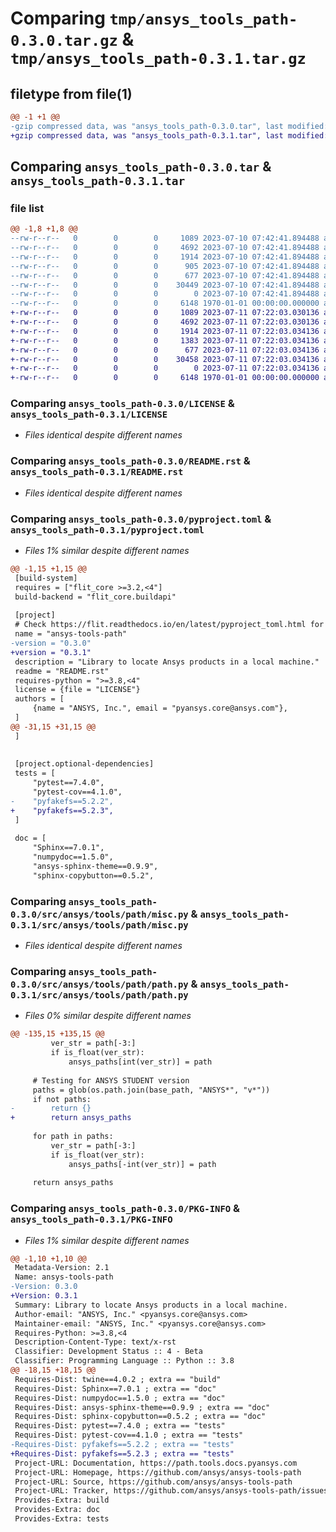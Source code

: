 # Comparing `tmp/ansys_tools_path-0.3.0.tar.gz` & `tmp/ansys_tools_path-0.3.1.tar.gz`

## filetype from file(1)

```diff
@@ -1 +1 @@
-gzip compressed data, was "ansys_tools_path-0.3.0.tar", last modified: Fri Jan  1 00:00:00 2016, max compression
+gzip compressed data, was "ansys_tools_path-0.3.1.tar", last modified: Fri Jan  1 00:00:00 2016, max compression
```

## Comparing `ansys_tools_path-0.3.0.tar` & `ansys_tools_path-0.3.1.tar`

### file list

```diff
@@ -1,8 +1,8 @@
--rw-r--r--   0        0        0     1089 2023-07-10 07:42:41.894488 ansys_tools_path-0.3.0/LICENSE
--rw-r--r--   0        0        0     4692 2023-07-10 07:42:41.894488 ansys_tools_path-0.3.0/README.rst
--rw-r--r--   0        0        0     1914 2023-07-10 07:42:41.894488 ansys_tools_path-0.3.0/pyproject.toml
--rw-r--r--   0        0        0      905 2023-07-10 07:42:41.894488 ansys_tools_path-0.3.0/src/ansys/tools/path/__init__.py
--rw-r--r--   0        0        0      677 2023-07-10 07:42:41.894488 ansys_tools_path-0.3.0/src/ansys/tools/path/misc.py
--rw-r--r--   0        0        0    30449 2023-07-10 07:42:41.894488 ansys_tools_path-0.3.0/src/ansys/tools/path/path.py
--rw-r--r--   0        0        0        0 2023-07-10 07:42:41.894488 ansys_tools_path-0.3.0/src/ansys/tools/path/py.typed
--rw-r--r--   0        0        0     6148 1970-01-01 00:00:00.000000 ansys_tools_path-0.3.0/PKG-INFO
+-rw-r--r--   0        0        0     1089 2023-07-11 07:22:03.030136 ansys_tools_path-0.3.1/LICENSE
+-rw-r--r--   0        0        0     4692 2023-07-11 07:22:03.030136 ansys_tools_path-0.3.1/README.rst
+-rw-r--r--   0        0        0     1914 2023-07-11 07:22:03.034136 ansys_tools_path-0.3.1/pyproject.toml
+-rw-r--r--   0        0        0     1383 2023-07-11 07:22:03.034136 ansys_tools_path-0.3.1/src/ansys/tools/path/__init__.py
+-rw-r--r--   0        0        0      677 2023-07-11 07:22:03.034136 ansys_tools_path-0.3.1/src/ansys/tools/path/misc.py
+-rw-r--r--   0        0        0    30458 2023-07-11 07:22:03.034136 ansys_tools_path-0.3.1/src/ansys/tools/path/path.py
+-rw-r--r--   0        0        0        0 2023-07-11 07:22:03.034136 ansys_tools_path-0.3.1/src/ansys/tools/path/py.typed
+-rw-r--r--   0        0        0     6148 1970-01-01 00:00:00.000000 ansys_tools_path-0.3.1/PKG-INFO
```

### Comparing `ansys_tools_path-0.3.0/LICENSE` & `ansys_tools_path-0.3.1/LICENSE`

 * *Files identical despite different names*

### Comparing `ansys_tools_path-0.3.0/README.rst` & `ansys_tools_path-0.3.1/README.rst`

 * *Files identical despite different names*

### Comparing `ansys_tools_path-0.3.0/pyproject.toml` & `ansys_tools_path-0.3.1/pyproject.toml`

 * *Files 1% similar despite different names*

```diff
@@ -1,15 +1,15 @@
 [build-system]
 requires = ["flit_core >=3.2,<4"]
 build-backend = "flit_core.buildapi"
 
 [project]
 # Check https://flit.readthedocs.io/en/latest/pyproject_toml.html for all available sections
 name = "ansys-tools-path"
-version = "0.3.0"
+version = "0.3.1"
 description = "Library to locate Ansys products in a local machine."
 readme = "README.rst"
 requires-python = ">=3.8,<4"
 license = {file = "LICENSE"}
 authors = [
     {name = "ANSYS, Inc.", email = "pyansys.core@ansys.com"},
 ]
@@ -31,15 +31,15 @@
 ]
 
 
 [project.optional-dependencies]
 tests = [
     "pytest==7.4.0",
     "pytest-cov==4.1.0",
-    "pyfakefs==5.2.2",
+    "pyfakefs==5.2.3",
 ]
 
 doc = [
     "Sphinx==7.0.1",
     "numpydoc==1.5.0",
     "ansys-sphinx-theme==0.9.9",
     "sphinx-copybutton==0.5.2",
```

### Comparing `ansys_tools_path-0.3.0/src/ansys/tools/path/misc.py` & `ansys_tools_path-0.3.1/src/ansys/tools/path/misc.py`

 * *Files identical despite different names*

### Comparing `ansys_tools_path-0.3.0/src/ansys/tools/path/path.py` & `ansys_tools_path-0.3.1/src/ansys/tools/path/path.py`

 * *Files 0% similar despite different names*

```diff
@@ -135,15 +135,15 @@
         ver_str = path[-3:]
         if is_float(ver_str):
             ansys_paths[int(ver_str)] = path
 
     # Testing for ANSYS STUDENT version
     paths = glob(os.path.join(base_path, "ANSYS*", "v*"))
     if not paths:
-        return {}
+        return ansys_paths
 
     for path in paths:
         ver_str = path[-3:]
         if is_float(ver_str):
             ansys_paths[-int(ver_str)] = path
 
     return ansys_paths
```

### Comparing `ansys_tools_path-0.3.0/PKG-INFO` & `ansys_tools_path-0.3.1/PKG-INFO`

 * *Files 1% similar despite different names*

```diff
@@ -1,10 +1,10 @@
 Metadata-Version: 2.1
 Name: ansys-tools-path
-Version: 0.3.0
+Version: 0.3.1
 Summary: Library to locate Ansys products in a local machine.
 Author-email: "ANSYS, Inc." <pyansys.core@ansys.com>
 Maintainer-email: "ANSYS, Inc." <pyansys.core@ansys.com>
 Requires-Python: >=3.8,<4
 Description-Content-Type: text/x-rst
 Classifier: Development Status :: 4 - Beta
 Classifier: Programming Language :: Python :: 3.8
@@ -18,15 +18,15 @@
 Requires-Dist: twine==4.0.2 ; extra == "build"
 Requires-Dist: Sphinx==7.0.1 ; extra == "doc"
 Requires-Dist: numpydoc==1.5.0 ; extra == "doc"
 Requires-Dist: ansys-sphinx-theme==0.9.9 ; extra == "doc"
 Requires-Dist: sphinx-copybutton==0.5.2 ; extra == "doc"
 Requires-Dist: pytest==7.4.0 ; extra == "tests"
 Requires-Dist: pytest-cov==4.1.0 ; extra == "tests"
-Requires-Dist: pyfakefs==5.2.2 ; extra == "tests"
+Requires-Dist: pyfakefs==5.2.3 ; extra == "tests"
 Project-URL: Documentation, https://path.tools.docs.pyansys.com
 Project-URL: Homepage, https://github.com/ansys/ansys-tools-path
 Project-URL: Source, https://github.com/ansys/ansys-tools-path
 Project-URL: Tracker, https://github.com/ansys/ansys-tools-path/issues
 Provides-Extra: build
 Provides-Extra: doc
 Provides-Extra: tests
```

